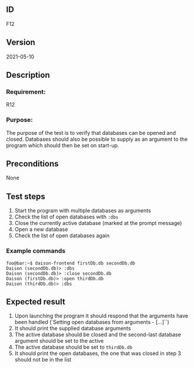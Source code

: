 ## ID

F12

## Version

2021-05-10

## Description

### Requirement:
R12

### Purpose:
The purpose of the test is to verify that databases can be opened and closed. Databases should also be possible to supply as an argument to the program which should then be set on start-up.

## Preconditions

None

## Test steps

1. Start the program with multiple databases as arguments
2. Check the list of open databases with `:dbs`
3. Close the currently active database (marked at the prompt message)
4. Open a new database
5. Check the list of open databases again

### Example commands
```console
foo@bar:~$ daison-frontend firstDb.db secondDb.db
Daison (secondDb.db)> :dbs
Daison (secondDb.db)> :close secondDb.db
Daison (firstDb.db)> :open thirdDb.db
Daison (thirdDb.db)> :dbs
```
## Expected result

1. Upon launching the program it should respond that the arguments have been handled (`Setting open databases from arguments - [...]``)
2. It should print the supplied database arguments
3. The active database should be closed and the second-last database argument should be set to the active
4. The active database should be set to `thirdDb.db`
5. It should print the open databases, the one that was closed in step 3 should not be in the list
